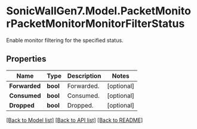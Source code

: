 # SonicWallGen7.Model.PacketMonitorPacketMonitorMonitorFilterStatus
Enable monitor filtering for the specified status.

## Properties

Name | Type | Description | Notes
------------ | ------------- | ------------- | -------------
**Forwarded** | **bool** | Forwarded. | [optional] 
**Consumed** | **bool** | Consumed. | [optional] 
**Dropped** | **bool** | Dropped. | [optional] 

[[Back to Model list]](../README.md#documentation-for-models) [[Back to API list]](../README.md#documentation-for-api-endpoints) [[Back to README]](../README.md)

